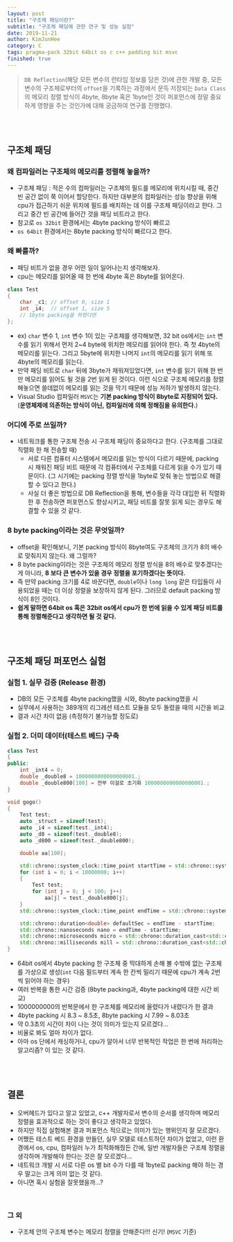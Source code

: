 ```yaml
---
layout: post
title: "구조체 패딩이란?"
subtitle: "구조체 패딩에 관한 연구 및 성능 실험"
date: 2019-11-21
author: KimJunHee
category: C
tags: pragma-pack 32bit 64bit os c c++ padding bit msvc
finished: true
---
```


> `DB Reflection`(해당 모든 변수의 런타임 정보를 담은 것)에 관한 개발 중, 모든 변수의 구조체로부터의 `offset`을 기록하는 과정에서 문득 저장되는 `Data Class`의 메모리 정렬 방식이 4byte, 8byte 혹은 1byte인 것이 퍼포먼스에 정말 중요하게 영향을 주는 것인가에 대해 궁금하여 연구를 진행했다.

<br/><br/>

## 구조체 패딩
### 왜 컴파일러는 구조체의 메모리를 정렬해 놓을까?
- 구조체 패딩 : 적은 수의 컴파일러는 구조체의 필드를 메모리에 위치시킬 때, 중간 빈 공간 없이 쭉 이어서 할당한다. 하지만 대부분의 컴파일러는 성능 향상을 위해 cpu가 접근하기 쉬운 위치에 필드를 배치하는 데 이를 구조체 패딩이라고 한다. 그리고 중간 빈 공간에 들어간 것을 패딩 비트라고 한다.
- 참고로 `os 32bit` 환경에서는 4byte packing 방식이 빠르고
- `os 64bit` 환경에서는 8byte packing 방식이 빠르다고 한다.

### 왜 빠를까?
- 패딩 비트가 없을 경우 어떤 일이 일어나는지 생각해보자. 
- cpu는 메모리를 읽어올 때 한 번에 4byte 혹은 8byte를 읽어온다.

~~~cpp
class Test
{
    char _c1; // offset 0, size 1
    int _i4;  // offset 1, size 5
    // 1byte packing을 하였다면
};
~~~

- ex) `char` 변수 1, `int` 변수 1이 있는 구조체를 생각해보면, 32 bit os에서는 `int` 변수를 읽기 위해서 먼저 2~4 byte에 위치한 메모리를 읽어야 한다. 즉 첫 4byte의 메모리를 읽는다. 그리고 5byte에 위치한 나머지 `int`의 메모리를 읽기 위해 또 4byte의 메모리를 읽는다.
- 만약 패딩 비트로 `char` 뒤에 3byte가 채워져있었다면, `int` 변수를 읽기 위해 한 번만 메모리를 읽어도 될 것을 2번 읽게 된 것이다. 이런 식으로 구조체 메모리를 정렬해놓으면 쓸데없이 메모리를 읽는 것을 막기 때문에 성능 저하가 발생하지 않는다.
- Visual Studio 컴파일러 `MSVC`는 **기본 packing 방식이 8byte로 지정되어 있다.** (**운영체제에 의존하는 방식이 아닌, 컴파일러에 의해 정해짐을 유의한다.**)

### 어디에 주로 쓰일까?
- 네트워크를 통한 구조체 전송 시 구조체 패딩이 중요하다고 한다. (구조체를 그대로 직렬화 한 채 전송할 때)
    - 서로 다른 컴퓨터 시스템에서 메모리를 읽는 방식이 다르기 때문에, packing 시 채워진 패딩 비트 때문에 각 컴퓨터에서 구조체를 다르게 읽을 수가 있기 때문이다. (그 시기에는 packing 정렬 방식을 1byte로 맞춰 놓는 방법으로 해결할 수 있다고 한다.)
    - 사실 더 좋은 방법으로 DB Reflection을 통해, 변수들을 각각 대입한 뒤 직렬화한 후 전송하면 퍼포먼스도 향상시키고, 패딩 비트를 잘못 읽게 되는 경우도 해결할 수 있을 것 같다.

### 8 byte packing이라는 것은 무엇일까?
- offset을 확인해보니, 기본 packing 방식이 8byte여도 구조체의 크기가 8의 배수로 맞춰지지 않는다. 왜 그럴까?
- 8 byte packing이라는 것은 구조체의 메모리 정렬 방식을 8의 배수로 맞추겠다는 게 아니라, **8 보다 큰 변수가 있을 경우 정렬을 포기하겠다는 뜻이다.**
- 즉 만약 packing 크기를 4로 바꾼다면, `double`이나 `long long` 같은 타입들이 사용되었을 때는 더 이상 정렬을 보장하지 않게 된다. 그러므로 default packing 방식이 8인 것이다.
- **쉽게 말하면 64bit os 혹은 32bit os에서 cpu가 한 번에 읽을 수 있게 패딩 비트를 통해 정렬해준다고 생각하면 될 것 같다.**



<br/><br/>

## 구조체 패딩 퍼포먼스 실험
### 실험 1. 실무 검증 (Release 환경)
* DB의 모든 구조체를 4byte packing했을 시와, 8byte packing했을 시
* 실무에서 사용하는 389개의 리그레션 테스트 모듈을 모두 돌렸을 때의 시간을 비교
* 결과 시간 차이 없음 (측정하기 불가능할 정도로)

### 실험 2. 더미 데이터(테스트 베드) 구축

~~~cpp
class Test
{
public:
    int _int4 = 0;
    double _double8 = 1000000000000000001.;
    double _double800[100] = 전부 이걸로 초기화 1000000000000000001.;
}

void gogo()
{
    Test test;
    auto _struct = sizeof(test);
    auto _i4 = sizeof(test._int4);
    auto _d8 = sizeof(test._double8);
    auto _d800 = sizeof(test._double800);

    double aa[100];

    std::chrono::system_clock::time_point startTime = std::chrono::system_clock::now();
    for (int i = 0; i < 10000000; i++)
    {
        Test test;
        for (int j = 0; j < 100; j++)
            aa[j] = test._double800[j];
    }
    std::chrono::system_clock::time_point endTime = std::chrono::system_clock::now();

    std::chrono::duration<double> defaultSec = endTime - startTime;
    std::chrono::nanoseconds nano = endTime - startTime;
    std::chrono::microseconds micro = std::chrono::duration_cast<std::chrono::microseconds>(nano);
    std::chrono::milliseconds mill = std::chrono::duration_cast<std::chrono::milliseconds>(nano);
}
~~~

* 64bit os에서 4byte packing 한 구조체 중 막대하게 손해 볼 수밖에 없는 구조체를 가상으로 생성(`int` 다음 필드부터 계속 한 칸씩 밀리기 때문에 cpu가 계속 2번씩 읽어야 하는 경우)
* 여러 반복을 통한 시간 검증 (8byte packing과, 4byte packing에 대한 시간 비교)
* 1000000000의 반복문에서 한 구조체를 메모리에 올렸다가 내렸다가 한 결과
* 4byte packing 시 8.3 ~ 8.5초, 8byte packing 시 7.99 ~ 8.03초
* 약 0.3초의 시간이 차이 나는 것이 의미가 있는지 모르겠다...
* 비율로 봐도 얼마 차이가 없다.
* 아마 os 단에서 캐싱하거나, cpu가 알아서 너무 반복적인 작업은 한 번에 처리하는 알고리즘? 이 있는 것 같다.


<br/><br/>

## 결론
* 오버헤드가 있다고 알고 있었고, c++ 개발자로서 변수의 순서를 생각하며 메모리 정렬을 효과적으로 하는 것이 좋다고 생각하고 있었다.
* 하지만 직접 실험해본 결과 퍼포먼스 적으로는 의미가 있는 행위인지 잘 모르겠다.
* 어쨌든 테스트 베드 환경을 만들던, 실무 모델로 테스트하던 차이가 없었고, 이런 환경에서 os, cpu, 컴파일러 누가 최적화해줬든 간에, 일반 개발자들은 구조체 정렬을 생각하며 개발해야 한다는 것은 잘 모르겠다...
* 네트워크 개발 시 서로 다른 os 별 bit 수가 다를 때 1byte로 packing 해야 하는 경우 말고는 크게 의미 없는 것 같다.
* 아니면 혹시 실험을 잘못했을까...?


<br/>

### 그 외
* 구조체 안의 구조체 변수는 메모리 정렬을 안해준다!!! 신기! (`MSVC` 기준)




